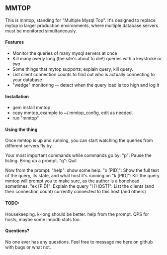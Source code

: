 ## MMTOP
This is mmtop, standing for "Multiple Mysql Top".  It's designed to replace mytop 
in larger production environments, where multiple database servers must be monitored
simultaneously. 

#### Features
  * Monitor the queries of many mysql servers at once
  * Kill many overly long (the site's about to die!) queries with a keystroke or two
  * Some things that mytop supports; explain query, kill query. 
  * List client connection counts to find out who is actually connecting to your database
  * "wedge" monitoring -- detect when the query load is too high and log it

#### Installation

  * gem install mmtop
  * copy mmtop_example to ~/.mmtop_config, edit as needed.
  * run "mmtop"

#### Using the thing

Once mmtop is up and running, you can start watching the queries from different servers fly 
by.  


Your most important commands while commands go by:
		"p": Pause the listing.  Bring up a prompt.
		"q": Quit

Now from the prompt:
    "help": show some help.
		"x [PID]": Show the full text of the query, its state, and what host it's running on
		"k [PID]": Kill the query.  mmtop will prompt you to make sure, as the author is a bonehead sometimes.
		"ex [PID]": Explain the query
		"l [HOST]": List the clients (and their connection count) currently connected to this host
    (and others)

#### TODO: 
Housekeeping.  k-long should be better.  help from the prompt.  QPS for hosts, maybe some innodb stats too. 

#### Questions? 
No one ever has any questions.  Feel free to message me here on github with bugs or what
not. 



